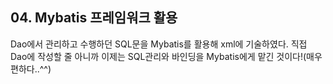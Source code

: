 ## 04. Mybatis 프레임워크 활용

Dao에서 관리하고 수행하던 SQL문을 Mybatis를 활용해 xml에 기술하였다.
직접 Dao에 작성할 줄 아니까 이제는 SQL관리와 바인딩을 Mybatis에게 맡긴 것이다!(매우 편하다..^^)

